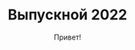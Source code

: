 <html>
  <head>
<style>
  h1 {
  text-align: center
  }
</style>
  </head>
  <body>
    <header>
<h1>Выпускной 2022</h1>
<p>Привет!<p>
      </header>
  </body>
  </html>
